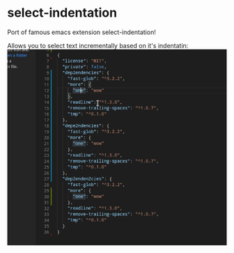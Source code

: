 # select-indentation
Port of famous emacs extension select-indentation!

Allows you to select text incrementally based on it's indentatin:
![](select-vscode.gif)
